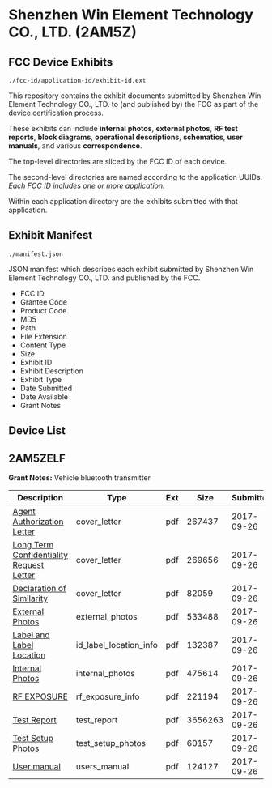 # Shenzhen Win Element Technology CO., LTD. (2AM5Z)
## FCC Device Exhibits

```
./fcc-id/application-id/exhibit-id.ext
```

This repository contains the exhibit documents submitted by Shenzhen Win Element Technology CO., LTD. to (and published by) the FCC as part of the device certification process.

These exhibits can include **internal photos**, **external photos**, **RF test reports**, **block diagrams**, **operational descriptions**, **schematics**, **user manuals**, and various **correspondence**.

The top-level directories are sliced by the FCC ID of each device.

The second-level directories are named according to the application UUIDs. *Each FCC ID includes one or more application.*

Within each application directory are the exhibits submitted with that application. 

## Exhibit Manifest

```
./manifest.json
```

JSON manifest which describes each exhibit submitted by Shenzhen Win Element Technology CO., LTD. and published by the FCC.

- FCC ID
- Grantee Code
- Product Code
- MD5
- Path
- File Extension
- Content Type
- Size
- Exhibit ID
- Exhibit Description
- Exhibit Type
- Date Submitted
- Date Available
- Grant Notes

## Device List
## 2AM5ZELF
**Grant Notes:** Vehicle bluetooth transmitter

| Description | Type | Ext | Size | Submitted | Available |
| ----------- | ---- | --- | ---- | --------- | --------- |
| [Agent Authorization Letter](2AM5ZELF/509e44a7b82fa019a3704e54d49acc6e/3580183.pdf) | cover_letter | pdf | 267437 | 2017-09-26 | 2017-09-26 |
| [Long Term Confidentiality Request Letter](2AM5ZELF/509e44a7b82fa019a3704e54d49acc6e/3580184.pdf) | cover_letter | pdf | 269656 | 2017-09-26 | 2017-09-26 |
| [Declaration of Similarity](2AM5ZELF/509e44a7b82fa019a3704e54d49acc6e/3580186.pdf) | cover_letter | pdf | 82059 | 2017-09-26 | 2017-09-26 |
| [External Photos](2AM5ZELF/509e44a7b82fa019a3704e54d49acc6e/3580180.pdf) | external_photos | pdf | 533488 | 2017-09-26 | 2017-09-26 |
| [Label and Label Location](2AM5ZELF/509e44a7b82fa019a3704e54d49acc6e/3580182.pdf) | id_label_location_info | pdf | 132387 | 2017-09-26 | 2017-09-26 |
| [Internal Photos](2AM5ZELF/509e44a7b82fa019a3704e54d49acc6e/3580181.pdf) | internal_photos | pdf | 475614 | 2017-09-26 | 2017-09-26 |
| [RF EXPOSURE](2AM5ZELF/509e44a7b82fa019a3704e54d49acc6e/3580188.pdf) | rf_exposure_info | pdf | 221194 | 2017-09-26 | 2017-09-26 |
| [Test Report](2AM5ZELF/509e44a7b82fa019a3704e54d49acc6e/3580187.pdf) | test_report | pdf | 3656263 | 2017-09-26 | 2017-09-26 |
| [Test Setup Photos](2AM5ZELF/509e44a7b82fa019a3704e54d49acc6e/3580189.pdf) | test_setup_photos | pdf | 60157 | 2017-09-26 | 2017-09-26 |
| [User manual](2AM5ZELF/509e44a7b82fa019a3704e54d49acc6e/3580190.pdf) | users_manual | pdf | 124127 | 2017-09-26 | 2017-09-26 |
